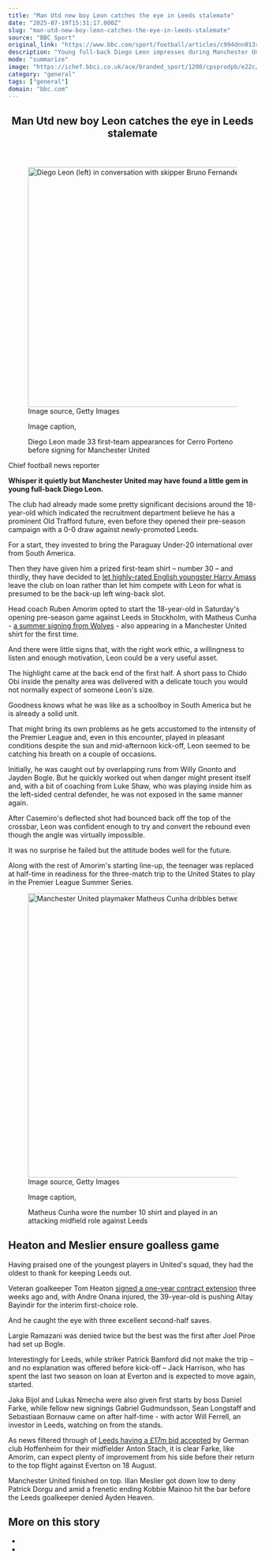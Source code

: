 ```yaml
---
title: "Man Utd new boy Leon catches the eye in Leeds stalemate"
date: "2025-07-19T15:31:17.000Z"
slug: "man-utd-new-boy-leon-catches-the-eye-in-leeds-stalemate"
source: "BBC Sport"
original_link: "https://www.bbc.com/sport/football/articles/c994dnn013ro"
description: "Young full-back Diego Leon impresses during Manchester United's 0-0 draw with Leeds in their pre-season friendly."
mode: "summarize"
image: "https://ichef.bbci.co.uk/ace/branded_sport/1200/cpsprodpb/e22c/live/dd460a00-64ad-11f0-89ea-4d6f9851f623.jpg"
category: "general"
tags: ["general"]
domain: "bbc.com"
---
```

<div id="readability-page-1" class="page"><div><main id="main-content" data-testid="main-content"><article id="urn-bbc-ares--article-c994dnn013ro"><header data-component="headline-block"><h2 id="main-heading" type="headline" tabindex="-1"><span role="text">Man Utd new boy Leon catches the eye in Leeds stalemate</span></h2></header><div data-component="image-block"><figure><p><span><picture><source srcset="https://ichef.bbci.co.uk/ace/standard/240/cpsprodpb/e22c/live/dd460a00-64ad-11f0-89ea-4d6f9851f623.jpg.webp 240w, https://ichef.bbci.co.uk/ace/standard/320/cpsprodpb/e22c/live/dd460a00-64ad-11f0-89ea-4d6f9851f623.jpg.webp 320w, https://ichef.bbci.co.uk/ace/standard/480/cpsprodpb/e22c/live/dd460a00-64ad-11f0-89ea-4d6f9851f623.jpg.webp 480w, https://ichef.bbci.co.uk/ace/standard/624/cpsprodpb/e22c/live/dd460a00-64ad-11f0-89ea-4d6f9851f623.jpg.webp 624w, https://ichef.bbci.co.uk/ace/standard/800/cpsprodpb/e22c/live/dd460a00-64ad-11f0-89ea-4d6f9851f623.jpg.webp 800w" type="image/webp"><img alt="Diego Leon (left) in conversation with skipper Bruno Fernandes in Stockholm" src="https://ichef.bbci.co.uk/ace/standard/865/cpsprodpb/e22c/live/dd460a00-64ad-11f0-89ea-4d6f9851f623.jpg" srcset="https://ichef.bbci.co.uk/ace/standard/240/cpsprodpb/e22c/live/dd460a00-64ad-11f0-89ea-4d6f9851f623.jpg 240w, https://ichef.bbci.co.uk/ace/standard/320/cpsprodpb/e22c/live/dd460a00-64ad-11f0-89ea-4d6f9851f623.jpg 320w, https://ichef.bbci.co.uk/ace/standard/480/cpsprodpb/e22c/live/dd460a00-64ad-11f0-89ea-4d6f9851f623.jpg 480w, https://ichef.bbci.co.uk/ace/standard/624/cpsprodpb/e22c/live/dd460a00-64ad-11f0-89ea-4d6f9851f623.jpg 624w, https://ichef.bbci.co.uk/ace/standard/800/cpsprodpb/e22c/live/dd460a00-64ad-11f0-89ea-4d6f9851f623.jpg 800w" width="865" height="486.00000000000006"></picture></span><span role="text"><span>Image source, </span>Getty Images</span></p><figcaption><span>Image caption, </span><p>Diego Leon made 33 first-team appearances for Cerro Porteno before signing for Manchester United</p></figcaption></figure></div><div data-component="byline-block"><p>Chief football news reporter</p></div><div data-component="text-block"><p><b>Whisper it quietly but Manchester United may have found a little gem in young full-back Diego Leon.</b></p><p>The club had already made some pretty significant decisions around the 18-year-old which indicated the recruitment department believe he has a prominent Old Trafford future, even before they opened their pre-season campaign with a 0-0 draw against newly-promoted Leeds.</p><p>For a start, they invested to bring the Paraguay Under-20 international over from South America. </p><p>Then they have given him a prized first-team shirt – number 30 – and thirdly, they have decided to <a href="https://www.bbc.com/sport/football/articles/c1dn12nxk1vo">let highly-rated English youngster Harry Amass</a> leave the club on loan rather than let him compete with Leon for what is presumed to be the back-up left wing-back slot.</p><p>Head coach Ruben Amorim opted to start the 18-year-old in Saturday's opening pre-season game against Leeds in Stockholm, with Matheus Cunha - <a href="https://www.bbc.com/sport/football/articles/c0r1lx8vg7jo">a summer signing from Wolves</a> - also appearing in a Manchester United shirt for the first time.</p><p>And there were little signs that, with the right work ethic, a willingness to listen and enough motivation, Leon could be a very useful asset.</p></div><div data-component="text-block"><p>The highlight came at the back end of the first half. A short pass to Chido Obi inside the penalty area was delivered with a delicate touch you would not normally expect of someone Leon's size.</p><p>Goodness knows what he was like as a schoolboy in South America but he is already a solid unit.</p><p>That might bring its own problems as he gets accustomed to the intensity of the Premier League and, even in this encounter, played in pleasant conditions despite the sun and mid-afternoon kick-off, Leon seemed to be catching his breath on a couple of occasions.</p><p>Initially, he was caught out by overlapping runs from Willy Gnonto and Jayden Bogle. But he quickly worked out when danger might present itself and, with a bit of coaching from Luke Shaw, who was playing inside him as the left-sided central defender, he was not exposed in the same manner again.</p><p>After Casemiro's deflected shot had bounced back off the top of the crossbar, Leon was confident enough to try and convert the rebound even though the angle was virtually impossible.</p><p>It was no surprise he failed but the attitude bodes well for the future.</p><p>Along with the rest of Amorim's starting line-up, the teenager was replaced at half-time in readiness for the three-match trip to the United States to play in the Premier League Summer Series.</p></div><div data-component="image-block"><figure><p><span><picture><source srcset="https://ichef.bbci.co.uk/ace/standard/240/cpsprodpb/1bcc/live/d58eac70-64b9-11f0-9881-954771c01d18.jpg.webp 240w, https://ichef.bbci.co.uk/ace/standard/320/cpsprodpb/1bcc/live/d58eac70-64b9-11f0-9881-954771c01d18.jpg.webp 320w, https://ichef.bbci.co.uk/ace/standard/480/cpsprodpb/1bcc/live/d58eac70-64b9-11f0-9881-954771c01d18.jpg.webp 480w, https://ichef.bbci.co.uk/ace/standard/624/cpsprodpb/1bcc/live/d58eac70-64b9-11f0-9881-954771c01d18.jpg.webp 624w, https://ichef.bbci.co.uk/ace/standard/800/cpsprodpb/1bcc/live/d58eac70-64b9-11f0-9881-954771c01d18.jpg.webp 800w, https://ichef.bbci.co.uk/ace/standard/976/cpsprodpb/1bcc/live/d58eac70-64b9-11f0-9881-954771c01d18.jpg.webp 976w" type="image/webp"><img alt="Manchester United playmaker Matheus Cunha dribbles between Leeds duo Ao Tanaka and Willy Gnonto" loading="lazy" src="https://ichef.bbci.co.uk/ace/standard/1024/cpsprodpb/1bcc/live/d58eac70-64b9-11f0-9881-954771c01d18.jpg" srcset="https://ichef.bbci.co.uk/ace/standard/240/cpsprodpb/1bcc/live/d58eac70-64b9-11f0-9881-954771c01d18.jpg 240w, https://ichef.bbci.co.uk/ace/standard/320/cpsprodpb/1bcc/live/d58eac70-64b9-11f0-9881-954771c01d18.jpg 320w, https://ichef.bbci.co.uk/ace/standard/480/cpsprodpb/1bcc/live/d58eac70-64b9-11f0-9881-954771c01d18.jpg 480w, https://ichef.bbci.co.uk/ace/standard/624/cpsprodpb/1bcc/live/d58eac70-64b9-11f0-9881-954771c01d18.jpg 624w, https://ichef.bbci.co.uk/ace/standard/800/cpsprodpb/1bcc/live/d58eac70-64b9-11f0-9881-954771c01d18.jpg 800w, https://ichef.bbci.co.uk/ace/standard/976/cpsprodpb/1bcc/live/d58eac70-64b9-11f0-9881-954771c01d18.jpg 976w" width="1024" height="576"></picture></span><span role="text"><span>Image source, </span>Getty Images</span></p><figcaption><span>Image caption, </span><p>Matheus Cunha wore the number 10 shirt and played in an attacking midfield role against Leeds</p></figcaption></figure></div><p data-component="subheadline-block"><h2 id="Heaton-and-Meslier-ensure-goalless-game" tabindex="-1"><span role="text">Heaton and Meslier ensure goalless game</span></h2></p><div data-component="text-block"><p>Having praised one of the youngest players in United's squad, they had the oldest to thank for keeping Leeds out.</p><p>Veteran goalkeeper Tom Heaton <a href="https://www.bbc.com/sport/football/articles/cly2w3e4nj1o">signed a one-year contract extension</a> three weeks ago and, with Andre Onana injured, the 39-year-old is pushing Altay Bayindir for the interim first-choice role.</p><p>And he caught the eye with three excellent second-half saves.</p><p>Largie Ramazani was denied twice but the best was the first after Joel Piroe had set up Bogle.</p><p>Interestingly for Leeds, while striker Patrick Bamford did not make the trip – and no explanation was offered before kick-off – Jack Harrison, who has spent the last two season on loan at Everton and is expected to move again, started.</p><p>Jaka Bijol and Lukas Nmecha were also given first starts by boss Daniel Farke, while fellow new signings Gabriel Gudmundsson, Sean Longstaff and Sebastiaan Bornauw came on after half-time - with actor Will Ferrell, an investor in Leeds, watching on from the stands.</p><p>As news filtered through of <a href="https://www.bbc.com/sport/football/articles/cgjgq5703leo">Leeds having a £17m bid accepted</a> by German club Hoffenheim for their midfielder Anton Stach, it is clear Farke, like Amorim, can expect plenty of improvement from his side before their return to the top flight against Everton on 18 August.</p><p>Manchester United finished on top. Illan Meslier got down low to deny Patrick Dorgu and amid a frenetic ending Kobbie Mainoo hit the bar before the Leeds goalkeeper denied Ayden Heaven.</p></div><section data-component="links-block"><p><h2 type="normal">More on this story</h2></p><ul role="list"><li></li><li></li></ul></section></article></main></div></div>